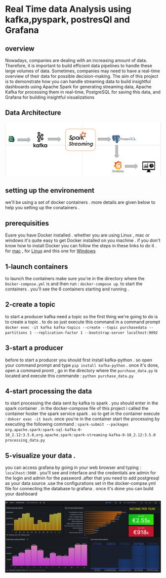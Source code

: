 # Real Time data Analysis using kafka,pyspark, postresQl and Grafana

## overview
Nowadays, companies are dealing with an increasing amount of data. Therefore, it is important to build efficient data pipelines to handle these large volumes of data. Sometimes, companies may need to have a real-time overview of their data for possible decision-making. The aim of this project is to demonstrate how you can handle streaming data to build insightful dashboards using Apache Spark for generating streaming data, Apache Kafka for processing them in real-time, PostgreSQL for saving this data, and Grafana for building insightful visualizations

## Data Architecture
![Github Logo](https://github.com/urbainze/Big-Data-Project/blob/main/i9.PNG)

## setting up the environement 
we'll be using a set of docker containers . more details are given below to help you setting up the conatainers .

## prerequisities
Eusre you have Docker installed . whether you are using Linux , mac or windows it's quite easy to get Docker installed on you machine .
if you don't know how to install Docker you can follow the steps in these links to do it . for [mac](https://docs.docker.com/desktop/install/mac-install/) , for [Linux](https://docs.docker.com/desktop/install/linux-install/) and this one for [Windows](https://docs.docker.com/desktop/install/windows-install/) 

## 1-launch containers
to launch the containers make sure you're in the directory where the `Docker-compose.yml` is and then run :
`docker-compose up`.
to start the containers . you'll see the 6 containers starting and running .
## 2-create a topic 
to start a producer kafka need a topic so the first thing we're going to do is to create a topic . to do so just execute this command in a command prompt 
`docker exec -it kafka kafka-topics --create --topic purchasedata --partitions 1 --replication-factor 1 --bootstrap-server localhost:9092`
## 3-start a producer 
before to start a producer you should first install kafka-python . so open your command prompt and type 
`pip install kafka-python` .
once it's done, open a command promt , go in the directory where the `purchase_data.py` is located and execute this commande :
`python purchase_data.py`
## 4-start processing the data 
to start processing the data sent by kafka to spark . you should enter in the spark container . in the docker-compose file of this project i called the container hoster the spark service spark .
so to get in the container execute : `dokcer exec -it bash`. once you're in the container start the processing by executing the following command :
`spark-submit --packages org.apache.spark:spark-sql-kafka-0-10_2.12:3.5.0,org.apache.spark:spark-streaming-kafka-0-10_2.12:3.5.0 processing_data.py`
## 5-visualize your data .
you can access grafana by going in your web browser and typing : `localhost:3000` . you'll see and interface and the credentials are admin for the login and admin for the password
.after that you need to add postgresql as your data source .use the configurations set in the docker-compse.yml file for connecting the database to grafana .
once it's done you can build your dashboard


![render](https://github.com/urbainze/Big-Data-Project/blob/main/im1.PNG)
